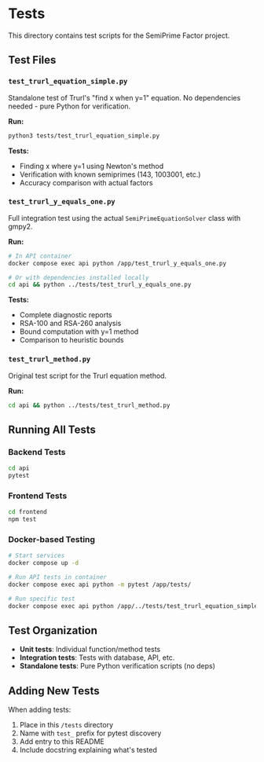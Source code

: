 # Tests

This directory contains test scripts for the SemiPrime Factor project.

## Test Files

### `test_trurl_equation_simple.py`
Standalone test of Trurl's "find x when y=1" equation. No dependencies needed - pure Python for verification.

**Run:**
```bash
python3 tests/test_trurl_equation_simple.py
```

**Tests:**
- Finding x where y=1 using Newton's method
- Verification with known semiprimes (143, 1003001, etc.)
- Accuracy comparison with actual factors

### `test_trurl_y_equals_one.py`
Full integration test using the actual `SemiPrimeEquationSolver` class with gmpy2.

**Run:**
```bash
# In API container
docker compose exec api python /app/test_trurl_y_equals_one.py

# Or with dependencies installed locally
cd api && python ../tests/test_trurl_y_equals_one.py
```

**Tests:**
- Complete diagnostic reports
- RSA-100 and RSA-260 analysis
- Bound computation with y=1 method
- Comparison to heuristic bounds

### `test_trurl_method.py`
Original test script for the Trurl equation method.

**Run:**
```bash
cd api && python ../tests/test_trurl_method.py
```

## Running All Tests

### Backend Tests
```bash
cd api
pytest
```

### Frontend Tests
```bash
cd frontend
npm test
```

### Docker-based Testing
```bash
# Start services
docker compose up -d

# Run API tests in container
docker compose exec api python -m pytest /app/tests/

# Run specific test
docker compose exec api python /app/../tests/test_trurl_equation_simple.py
```

## Test Organization

- **Unit tests**: Individual function/method tests
- **Integration tests**: Tests with database, API, etc.
- **Standalone tests**: Pure Python verification scripts (no deps)

## Adding New Tests

When adding tests:
1. Place in this `/tests` directory
2. Name with `test_` prefix for pytest discovery
3. Add entry to this README
4. Include docstring explaining what's tested
